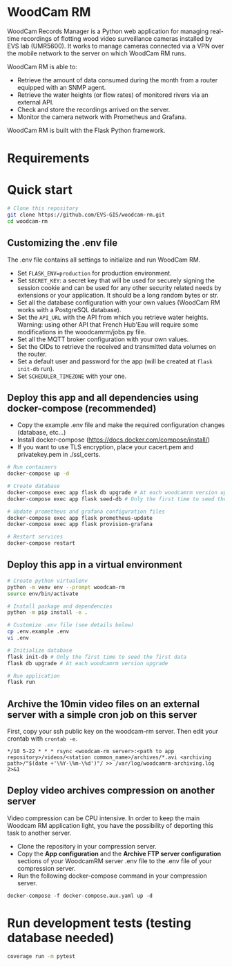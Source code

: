# WoodCam RM
WoodCam Records Manager is a Python web application for managing real-time recordings of flotting wood video surveillance cameras installed by EVS lab (UMR5600). It works to manage cameras connected via a VPN over the mobile network to the server on which WoodCam RM runs. 

WoodCam RM is able to:
- Retrieve the amount of data consumed during the month from a router equipped with an SNMP agent.
- Retrieve the water heights (or flow rates) of monitored rivers via an external API.
- Check and store the recordings arrived on the server.
- Monitor the camera network with Prometheus and Grafana.

WoodCam RM is built with the Flask Python framework.

# Requirements
# Quick start
```bash
# Clone this repository
git clone https://github.com/EVS-GIS/woodcam-rm.git
cd woodcam-rm
```
## Customizing the .env file
The .env file contains all settings to initialize and run WoodCam RM.

- Set ```FLASK_ENV=production``` for production environment.
- Set ```SECRET_KEY```: a secret key that will be used for securely signing the session cookie and can be used for any other security related needs by extensions or your application. It should be a long random bytes or str.
- Set all the database configuration with your own values (WoodCam RM works with a PostgreSQL database).
- Set the ```API_URL``` with the API from which you retrieve water heights. Warning: using other API that French Hub'Eau will require some modifications in the woodcamrm/jobs.py file.
- Set all the MQTT broker configuration with your own values.
- Set the OIDs to retrieve the received and transmitted data volumes on the router.
- Set a default user and password for the app (will be created at ```flask init-db``` run). 
- Set ```SCHEDULER_TIMEZONE``` with your one.

## Deploy this app and all dependencies using docker-compose (recommended)

- Copy the example .env file and make the required configuration changes (database, etc...)
- Install docker-compose (https://docs.docker.com/compose/install/)
- If you want to use TLS encryption, place your cacert.pem and privatekey.pem in ./ssl_certs.

```bash
# Run containers
docker-compose up -d

# Create database
docker-compose exec app flask db upgrade # At each woodcamrm version upgrade
docker-compose exec app flask seed-db # Only the first time to seed the default user and the tables

# Update prometheus and grafana configuration files
docker-compose exec app flask prometheus-update
docker-compose exec app flask provision-grafana

# Restart services
docker-compose restart
```

## Deploy this app in a virtual environment
```bash
# Create python virtualenv
python -m venv env --prompt woodcam-rm
source env/bin/activate

# Install package and dependencies
python -m pip install -e .

# Customize .env file (see details below)
cp .env.example .env
vi .env 

# Initialize database
flask init-db # Only the first time to seed the first data
flask db upgrade # At each woodcamrm version upgrade

# Run application
flask run
```

## Archive the 10min video files on an external server with a simple cron job on this server

First, copy your ssh public key on the woodcam-rm server. Then edit your crontab with ```crontab -e```.

```
*/10 5-22 * * * rsync <woodcam-rm server>:<path to app repository>/videos/<station common_name>/archives/*.avi <archiving path>/"$(date +'\%Y-\%m-\%d')"/ >> /var/log/woodcamrm-archiving.log 2>&1
```

## Deploy video archives compression on another server

Video compression can be CPU intensive. In order to keep the main Woodcam RM application light, you have the possibility of deporting this task to another server.
- Clone the repository in your compression server.
- Copy the **App configuration** and the **Archive FTP server configuration** sections of your WoodcamRM server .env file to the .env file of your compression server.
- Run the following docker-compose command in your compression server.

```
docker-compose -f docker-compose.aux.yaml up -d
```

# Run development tests (testing database needed)

```bash
coverage run -m pytest
```